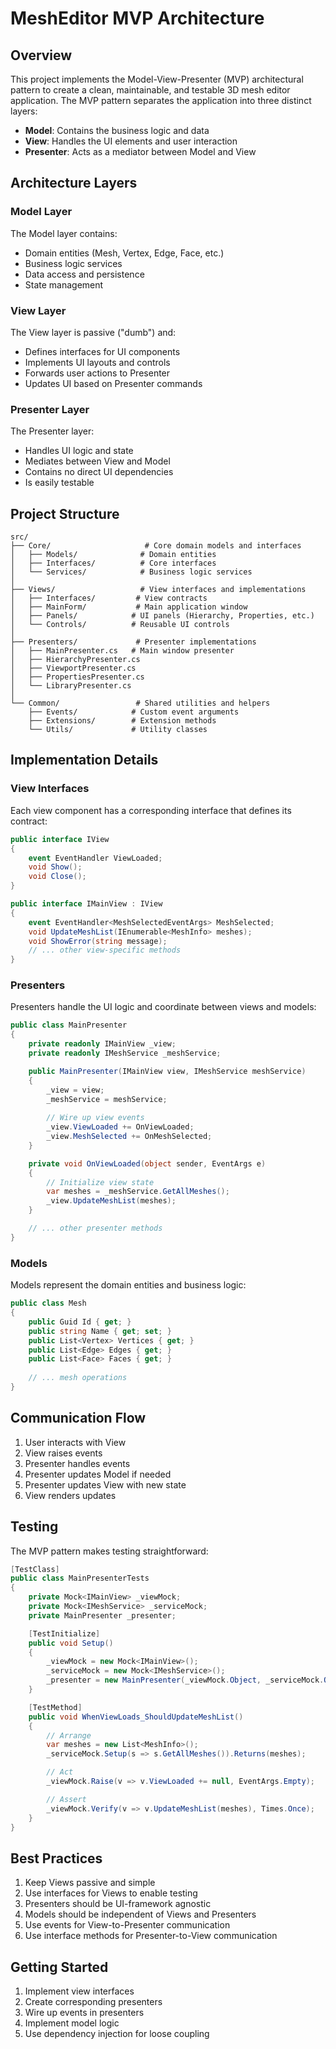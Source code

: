 # MeshEditor MVP Architecture

## Overview
This project implements the Model-View-Presenter (MVP) architectural pattern to create a clean, maintainable, and testable 3D mesh editor application. The MVP pattern separates the application into three distinct layers:

- **Model**: Contains the business logic and data
- **View**: Handles the UI elements and user interaction
- **Presenter**: Acts as a mediator between Model and View

## Architecture Layers

### Model Layer
The Model layer contains:
- Domain entities (Mesh, Vertex, Edge, Face, etc.)
- Business logic services
- Data access and persistence
- State management

### View Layer
The View layer is passive ("dumb") and:
- Defines interfaces for UI components
- Implements UI layouts and controls
- Forwards user actions to Presenter
- Updates UI based on Presenter commands

### Presenter Layer
The Presenter layer:
- Handles UI logic and state
- Mediates between View and Model
- Contains no direct UI dependencies
- Is easily testable

## Project Structure

```
src/
├── Core/                     # Core domain models and interfaces
│   ├── Models/              # Domain entities
│   ├── Interfaces/          # Core interfaces
│   └── Services/            # Business logic services
│
├── Views/                   # View interfaces and implementations
│   ├── Interfaces/         # View contracts
│   ├── MainForm/           # Main application window
│   ├── Panels/            # UI panels (Hierarchy, Properties, etc.)
│   └── Controls/          # Reusable UI controls
│
├── Presenters/             # Presenter implementations
│   ├── MainPresenter.cs   # Main window presenter
│   ├── HierarchyPresenter.cs
│   ├── ViewportPresenter.cs
│   ├── PropertiesPresenter.cs
│   └── LibraryPresenter.cs
│
└── Common/                 # Shared utilities and helpers
    ├── Events/            # Custom event arguments
    ├── Extensions/        # Extension methods
    └── Utils/             # Utility classes
```

## Implementation Details

### View Interfaces
Each view component has a corresponding interface that defines its contract:

```csharp
public interface IView
{
    event EventHandler ViewLoaded;
    void Show();
    void Close();
}

public interface IMainView : IView
{
    event EventHandler<MeshSelectedEventArgs> MeshSelected;
    void UpdateMeshList(IEnumerable<MeshInfo> meshes);
    void ShowError(string message);
    // ... other view-specific methods
}
```

### Presenters
Presenters handle the UI logic and coordinate between views and models:

```csharp
public class MainPresenter
{
    private readonly IMainView _view;
    private readonly IMeshService _meshService;

    public MainPresenter(IMainView view, IMeshService meshService)
    {
        _view = view;
        _meshService = meshService;
        
        // Wire up view events
        _view.ViewLoaded += OnViewLoaded;
        _view.MeshSelected += OnMeshSelected;
    }

    private void OnViewLoaded(object sender, EventArgs e)
    {
        // Initialize view state
        var meshes = _meshService.GetAllMeshes();
        _view.UpdateMeshList(meshes);
    }

    // ... other presenter methods
}
```

### Models
Models represent the domain entities and business logic:

```csharp
public class Mesh
{
    public Guid Id { get; }
    public string Name { get; set; }
    public List<Vertex> Vertices { get; }
    public List<Edge> Edges { get; }
    public List<Face> Faces { get; }
    
    // ... mesh operations
}
```

## Communication Flow

1. User interacts with View
2. View raises events
3. Presenter handles events
4. Presenter updates Model if needed
5. Presenter updates View with new state
6. View renders updates

## Testing

The MVP pattern makes testing straightforward:

```csharp
[TestClass]
public class MainPresenterTests
{
    private Mock<IMainView> _viewMock;
    private Mock<IMeshService> _serviceMock;
    private MainPresenter _presenter;

    [TestInitialize]
    public void Setup()
    {
        _viewMock = new Mock<IMainView>();
        _serviceMock = new Mock<IMeshService>();
        _presenter = new MainPresenter(_viewMock.Object, _serviceMock.Object);
    }

    [TestMethod]
    public void WhenViewLoads_ShouldUpdateMeshList()
    {
        // Arrange
        var meshes = new List<MeshInfo>();
        _serviceMock.Setup(s => s.GetAllMeshes()).Returns(meshes);

        // Act
        _viewMock.Raise(v => v.ViewLoaded += null, EventArgs.Empty);

        // Assert
        _viewMock.Verify(v => v.UpdateMeshList(meshes), Times.Once);
    }
}
```

## Best Practices

1. Keep Views passive and simple
2. Use interfaces for Views to enable testing
3. Presenters should be UI-framework agnostic
4. Models should be independent of Views and Presenters
5. Use events for View-to-Presenter communication
6. Use interface methods for Presenter-to-View communication

## Getting Started

1. Implement view interfaces
2. Create corresponding presenters
3. Wire up events in presenters
4. Implement model logic
5. Use dependency injection for loose coupling 